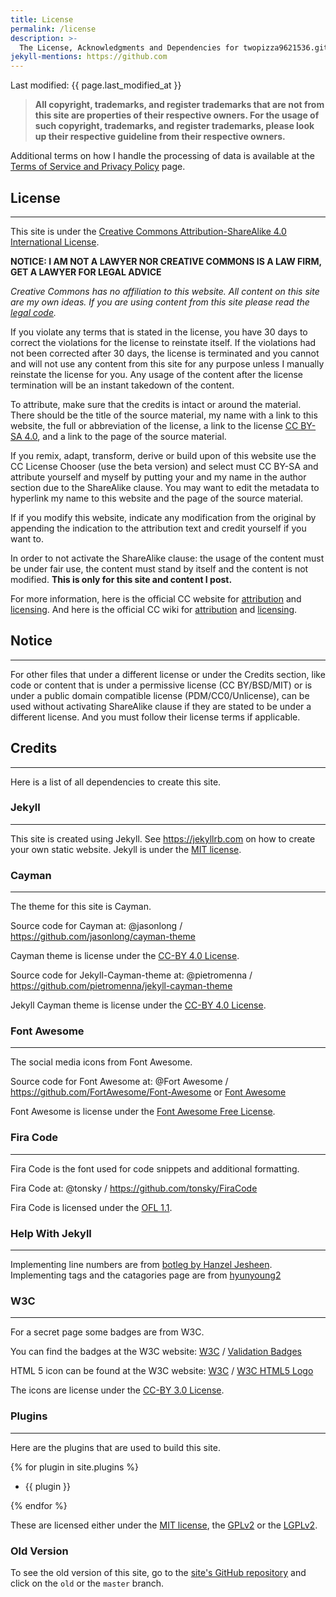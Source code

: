 ```yaml
---
title: License
permalink: /license
description: >-
  The License, Acknowledgments and Dependencies for twopizza9621536.github.io.
jekyll-mentions: https://github.com
---
```


Last modified: {{ page.last_modified_at }}

> **All copyright, trademarks, and register trademarks that are not from this
> site are properties of their respective owners. For the usage of such
> copyright, trademarks, and register trademarks, please look up their
> respective guideline from their respective owners.**

Additional terms on how I handle the processing of data is available at
the [Terms of Service and Privacy Policy][1] page.

## License

---

This site is under the
[Creative Commons Attribution-ShareAlike 4.0 International License][2].

**NOTICE: I AM NOT A LAWYER NOR CREATIVE COMMONS IS A LAW FIRM, GET A LAWYER FOR
LEGAL ADVICE**

_Creative Commons has no affiliation to this website. All content on this site
are my own ideas. If you are using content from this site please read the
[legal code][3]._

If you violate any terms that is stated in the license, you have 30 days to
correct the violations for the license to reinstate itself. If the violations
had not been corrected after 30 days, the license is terminated and you cannot
and will not use any content from this site for any purpose unless I manually
reinstate the license for you. Any usage of the content after the license
termination will be an instant takedown of the content.

To attribute, make sure that the credits is intact or around the material.
There should be the title of the source material, my name with a link to this
website, the full or abbreviation of the license, a link to the license
[CC BY-SA 4.0][2], and a link to the page of the source material.

If you remix, adapt, transform, derive or build upon of this website use the
CC License Chooser (use the beta version) and select must CC BY-SA and attribute
yourself and myself by putting your and my name in the author section due to the
ShareAlike clause. You may want to edit the metadata to hyperlink my name to
this website and the page of the source material.

If if you modify this website, indicate any modification from the original by
appending the indication to the attribution text and credit yourself if you want
to.

In order to not activate the ShareAlike clause: the usage of the content must be
under fair use, the content must stand by itself and the content is not
modified. **This is only for this site and content I post.**

For more information, here is the official CC website for [attribution][4] and
[licensing][5]. And here is the official CC wiki for [attribution][6] and
[licensing][7].

## **Notice**

---

For other files that under a different license or under the Credits section,
like code or content that is under a permissive license (CC BY/BSD/MIT)
or is under a public domain compatible license (PDM/CC0/Unlicense), can be used
without activating ShareAlike clause if they are stated to be under a different
license. And you must follow their license terms if applicable.

## Credits

---

Here is a list of all dependencies to create this site.

### Jekyll

---

This site is created using Jekyll. See <https://jekyllrb.com> on how to create
your own static website. Jekyll is under the [MIT license][8].

### Cayman

---

The theme for this site is Cayman.

Source code for Cayman at:
@jasonlong / <https://github.com/jasonlong/cayman-theme>

Cayman theme is license under the [CC-BY 4.0 License][9].

Source code for Jekyll-Cayman-theme at:
@pietromenna / <https://github.com/pietromenna/jekyll-cayman-theme>

Jekyll Cayman theme is license under the [CC-BY 4.0 License][9].

### Font Awesome

---

The social media icons from Font Awesome.

Source code for Font Awesome at:
@Fort Awesome / <https://github.com/FortAwesome/Font-Awesome>
or
[Font Awesome](https://fontawesome.com)

Font Awesome is license under the [Font Awesome Free License][10].

### Fira Code

---

Fira Code is the font used for code snippets and additional formatting.

Fira Code at:
@tonsky / <https://github.com/tonsky/FiraCode>

Fira Code is licensed under the [OFL 1.1][11].

### Help With Jekyll

---

Implementing line numbers are from [botleg by Hanzel Jesheen][12].
Implementing tags and the catagories page are from [hyunyoung2][13]

### W3C

---

For a secret page some badges are from W3C.

You can find the badges at the W3C website:
[W3C](https://w3.org) /
[Validation Badges](https://www.w3.org/html/logo/index.html)

HTML 5 icon can be found at the W3C website:
[W3C](https://w3.org) / [W3C HTML5 Logo](https://www.w3.org/QA/Tools/Icons)

The icons are license under the [CC-BY 3.0 License][14].

### Plugins

---

Here are the plugins that are used to build this site.

{% for plugin in site.plugins %}

- {{ plugin }}

{% endfor %}

These are licensed either under the [MIT license][9], the [GPLv2][15] or the [LGPLv2][16].

### Old Version

To see the old version of this site, go to the [site's GitHub repository][17]
and click on the `old` or the `master` branch.

[1]: <{{ '/terms-of-service-privacy-policy' | relative_url }}>
[2]: <https://creativecommons.org/licenses/by-sa/4.0/>
[3]: <https://creativecommons.org/licenses/by-sa/4.0/legalcode>
[4]: <https://creativecommons.org/use-remix/attribution>
[5]: <https://creativecommons.org/share-your-work>
[6]: <https://wiki.creativecommons.org/wiki/Best_practices_for_attribution>
[7]: <https://wiki.creativecommons.org/wiki/Marking_your_work_with_a_CC_license>
[8]: <https://mit-license.org>
[9]: <https://creativecommons.org/licenses/by/4.0/>
[10]: <https://fontawesome.com/license/free>
[11]: <https://scripts.sil.org/cms/scripts/page.php?item_id=OFL_web>
[12]: <https://botleg.com/stories/line-numbers-in-jekyll-code-blocks/>
[13]: <https://hyunyoung2.github.io/2016/12/17/Category_And_Tags_In_Jekyll/>
[14]: <https://creativecommons.org/licenses/by/3.0/>
[15]: <https://github.com/SciRuby/rb-gsl/blob/master/COPYING>
[16]: <https://github.com/jekyll/classifier-reborn/blob/master/LICENSE>
[17]: <https://github.com/TwoPizza9621536/twopizza9621536.github.io>
